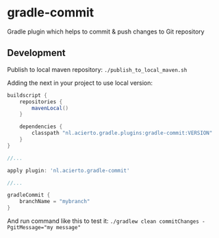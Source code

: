 # gradle-commit
Gradle plugin which helps to commit &amp; push changes to Git repository

## Development

Publish to local maven repository: `./publish_to_local_maven.sh`

Adding the next in your project to use local version: 

```groovy
buildscript {
    repositories {
        mavenLocal()
    }

    dependencies {
        classpath "nl.acierto.gradle.plugins:gradle-commit:VERSION"
    }
}

//...

apply plugin: 'nl.acierto.gradle-commit'

//...

gradleCommit {
    branchName = "mybranch"
}

```

And run command like this to test it: `./gradlew clean commitChanges -PgitMessage="my message"`

